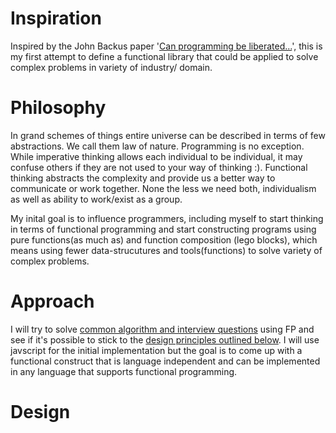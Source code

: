 # Inspiration
Inspired by the John Backus paper '[Can programming be liberated...](https://github.com/van001/lesscode/blob/master/can-programming-be-liberated.pdf)', this is my first attempt to define a functional library that could be applied to solve complex problems in variety of industry/ domain. 

# Philosophy
In grand schemes of things entire universe can be described in terms of few abstractions. We call them law of nature. Programming is no exception. While imperative thinking allows each individual to be individual, it may confuse others if they are not used to your way of thinking :). Functional thinking abstracts the complexity and provide us a better way to communicate or work together. None the less we need both, individualism as well as ability to work/exist as a group.

My inital goal is to influence programmers, including myself to start thinking in terms of functional programming and start constructing programs using pure functions(as much as) and function composition (lego blocks), which means using fewer data-strucutures and tools(functions) to solve variety of complex problems.

# Approach
I will try to solve [common algorithm and interview questions](https://github.com/van001/lesscode/tree/master/nodejs/excercise) using FP and see if it's possible to stick to the [design principles outlined below](https://github.com/van001/lesscode/blob/master/readme.md#Design). I will use javscript for the initial implementation but the goal is to come up with a functional construct that is language independent and can be implemented in any language that supports functional programming.

# Design
